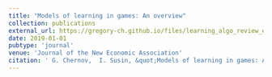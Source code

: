 ```yaml
---
title: "Models of learning in games: An overview"
collection: publications
external_url: https://gregory-ch.github.io/files/learning_algo_review_eng.pdf
date: 2019-01-01
pubtype: 'journal'
venue: 'Journal of the New Economic Association'
citation: ' G. Chernov,  I. Susin, &quot;Models of learning in games: An overview.&quot; Journal of the New Economic Association, 2019.'
---
```

<!-- Use [Google Scholar](https://scholar.google.com/scholar?q=Models+of+learning+in+games:+An+overview){:target="_blank"} for full citation -->
